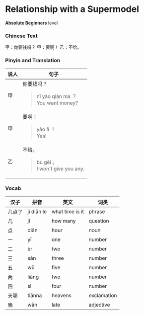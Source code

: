 # Relationship with a Supermodel
**Absolute Beginners** level
### Chinese Text
甲：你要钱吗？
甲：要啊！
乙：不给。

### Pinyin and Translation
|说人|句子|
|----|----|
|甲|你要钱吗？<blockquote>nǐ yào qián ma ？<br />You want money?</blockquote>|
|甲|要啊！<blockquote>yào ā ！<br />Yes!</blockquote>|
|乙|不给。<blockquote>bù gěi 。<br />I won't give you any.</blockquote>|
### Vocab
|汉子|拼音|英文|词类|
|----|----|----|----|
|几点了|jǐ diǎn le|what time is it|phrase|
|几|jǐ|how many|question|
|点|diǎn|hour|noun|
|一|yī|one|number|
|二|èr|two|number|
|三|sān|three|number|
|五|wǔ|five|number|
|两|liǎng|two|number|
|四|sì|four|number|
|天哪|tiānna|heavens|exclamation|
|晚|wǎn|late|adjective|